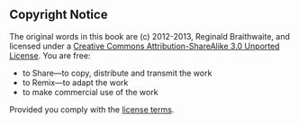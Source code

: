 ## Copyright Notice

The original words in this book are (c) 2012-2013, Reginald Braithwaite, and licensed under a [Creative Commons Attribution-ShareAlike 3.0 Unported License][license]. You are free:

* to Share—to copy, distribute and transmit the work
* to Remix—to adapt the work
* to make commercial use of the work

Provided you comply with the [license terms][license].

[license]: http://creativecommons.org/licenses/by-sa/3.0/deed.en_US "Creative Commons Attribution-ShareAlike 3.0 Unported License"
